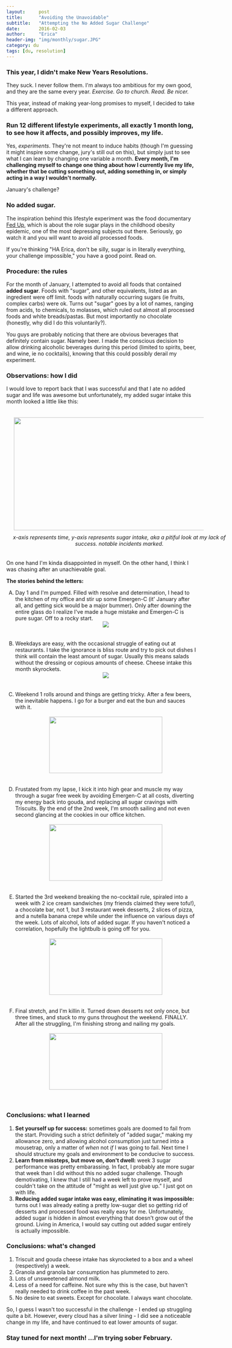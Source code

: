 ```yaml
---
layout:     post
title:      "Avoiding the Unavoidable"
subtitle:   "Attempting the No Added Sugar Challenge"
date:       2016-02-03
author:     "Erica"
header-img: "img/monthly/sugar.JPG"
category: du
tags: [du, resolution]
---
```


<h3 class="section-heading">This year, I didn't make New Years Resolutions.</h3>

They suck. I never follow them. I'm always too ambitious for my own good, and they are the same every year. <i>Exercise. Go to church. Read. Be nicer.</i>

This year, instead of making year-long promises to myself, I decided to take a different approach.

<h3>Run 12 different lifestyle experiments, all exactly 1 month long, to see how it affects, and possibly improves, my life.</h3>

Yes, <i>experiments</i>. They're not meant to induce habits (though I'm guessing it might inspire some change, jury's still out on this), but simply just to see what I can learn by changing one variable a month. <b>Every month, I'm challenging myself to change one thing about how I currently live my life, whether that be cutting something out, adding something in, or simply acting in a way I wouldn't normally.</b>

January's challenge?

<h3>No added sugar.</h3>

The inspiration behind this lifestyle experiment was the food documentary <a href="http://fedupmovie.com/" target="_blank">Fed Up</a>, which is about the role sugar plays in the childhood obesity epidemic, one of the most depressing subjects out there. Seriously, go watch it and you will want to avoid all processed foods.

If you're thinking "HA Erica, don't be silly, sugar is in literally everything, your challenge impossible," you have a good point. Read on.

<h3>Procedure: the rules</h3>
For the month of January, I attempted to avoid all foods that contained <b>added sugar</b>. Foods with "sugar", and other equivalents, listed as an ingredient were off limit. foods with naturally occurring sugars (ie fruits, complex carbs) were ok. Turns out "sugar" goes by a lot of names, ranging from acids, to chemicals, to molasses, which ruled out almost all processed foods and white breads/pastas. But most importantly no chocolate (honestly, why did I do this voluntarily?).

You guys are probably noticing that there are obvious beverages that definitely contain sugar. Namely beer. I made the conscious decision to allow drinking alcoholic beverages during this period (limited to spirits, beer, and wine, ie no cocktails), knowing that this could possibly derail my experiment.

<h3>Observations: how I did</h3>

I would love to report back that I was successful and that I ate no added sugar and life was awesome but unfortunately, my added sugar intake this month looked a little like this:

<center><img src="{{site.url}}/img/monthly/sugargraph.bmp" height="300px" width="600px" style="padding:20px;display:inline-block"/>
<p style="margin-top:-10px;padding-bottom:20px;width:600px"><i>x-axis represents time, y-axis represents sugar intake, aka a pitiful look at my lack of success. notable incidents marked.</i></p></center>

On one hand I'm kinda disappointed in myself. On the other hand, I think I was chasing after an unachievable goal.

<b>The stories behind the letters:</b>
<ol type="A">
<li>Day 1 and I'm pumped. Filled with resolve and determination, I head to the kitchen of my office and stir up some Emergen-C (it' January after all, and getting sick would be a major bummer). Only after downing the entire glass do I realize I've made a huge mistake and Emergen-C is pure sugar. Off to a rocky start.<br>
<center><img src="http://www.reactiongifs.us/wp-content/uploads/2013/12/gob_huge_mistake_arrested_development.gif" /></center><br><br></li>
<li>Weekdays are easy, with the occasional struggle of eating out at restaurants. I take the ignorance is bliss route and try to pick out dishes I think will contain the least amount of sugar. Usually this means salads without the dressing or copious amounts of cheese. Cheese intake this month skyrockets.<br>
<center><img src="http://45.media.tumblr.com/96e771e571d2a52356ecaae2194233ba/tumblr_nf3o1wpeCW1twe13wo1_250.gif" /></center><br><br></li>
<li>Weekend 1 rolls around and things are getting tricky. After a few beers, the inevitable happens. I go for a burger and eat the bun and sauces with it.<br><br>
<center><img src="https://media.giphy.com/media/rej07KlIYlax2/giphy.gif" height="150px" width="300px"/></center><br><br></li>
<li>Frustated from my lapse, I kick it into high gear and muscle my way through a sugar free week by avoiding Emergen-C at all costs, diverting my energy back into gouda, and replacing all sugar cravings with Triscuits. By the end of the 2nd week, I'm smooth sailing and not even second glancing at the cookies in our office kitchen.
<br><br>
<center><img src="https://media.giphy.com/media/VTk1wX3HEzLNu/giphy.gif" height="150px" width="300px"/></center><br><br></li>
<li>Started the 3rd weekend breaking the no-cocktail rule, spiraled into a week with 2 ice cream sandwiches (my friends claimed they were tofu!), a chocolate bar, not 1, but 3 restaurant week desserts, 2 slices of pizza, and a nutella banana crepe while under the influence on various days of the week. Lots of alcohol, lots of added sugar. If you haven't noticed a correlation, hopefully the lightbulb is going off for you.
<br><br>
<center><img src="http://i0.kym-cdn.com/entries/icons/original/000/012/627/tumblr_mbw3w74haM1qdug0jo1_400.jpg" height="150px" width="300px"/></center><br><br>
</li>
<li>
Final stretch, and I'm killin it. Turned down desserts not only once, but three times, and stuck to my guns throughout the weekend. FINALLY. After all the struggling, I'm finishing strong and nailing my goals.
<br><br>
<center><img src="https://media.giphy.com/media/q6QHDGE3X4EWA/giphy.gif" height="150px" width="300px"/></center><br><br>
</li>
</ol>

<h3>Conclusions: what I learned</h3>
<ol>
  <li><b>Set yourself up for success:</b> sometimes goals are doomed to fail from the start. Providing such a strict definitely of "added sugar," making my allowance zero, and allowing alcohol consumption just turned into a mousetrap, only a matter of <i>when</i> not <i>if</i> I was going to fail. Next time I should structure my goals and environment to be conducive to success.</li>
  <li><b>Learn from missteps, but move on, don't dwell:</b> week 3 sugar performance was pretty embarassing. In fact, I probably ate more sugar that week than I did without this no added sugar challenge. Though demotivating, I knew that I still had a week left to prove myself, and couldn't take on the attitude of "might as well just give up." I just got on with life. </li>
  <li><b>Reducing added sugar intake was easy, eliminating it was impossible:</b> turns out I was already eating a pretty low-sugar diet so getting rid of desserts and processed food was really easy for me. Unfortunately, added sugar is hidden in almost everything that doesn't grow out of the ground. Living in America, I would say cutting out added sugar entirely is actually impossible.</li> 
</ol>

<h3>Conclusions: what's changed</h3>
<ol>
  <li>Triscuit and gouda cheese intake has skyrocketed to a box and a wheel (respectively) a week.</li>
  <li>Granola and granola bar consumption has plummeted to zero.</li>
  <li>Lots of unsweetened almond milk.</li>
  <li>Less of a need for caffeine. Not sure why this is the case, but haven't really needed to drink coffee in the past week.</li>
  <li>No desire to eat sweets. Except for chocolate. I always want chocolate.</li>
</ol>

So, I guess I wasn't too successful in the challenge - I ended up struggling quite a bit. However, every cloud has a silver lining - I did see a noticeable change in my life, and have continued to eat lower amounts of sugar.

<h3> Stay tuned for next month! ...I'm trying sober February.</h3>
